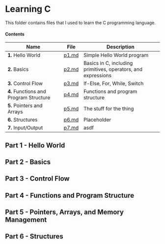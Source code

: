 # Learning C
This folder contains files that I used to learn the C programming language.

#### Contents
|Name|File|Description|
|-|-|-|
| **1.** Hello World|[p1.md](p1.md)|Simple Hello World program|
| **2.** Basics|[p2.md](p2.md)|Basics in C, including primitives, operators, and expressions|
| **3.** Control Flow|[p3.md](p3.md)|If-Else, For, While, Switch|
| **4.** Functions and Program Structure|[p4.md](p4.md)|Functions and program structure|
| **5.** Pointers and Arrays|[p5.md](p5.md)|The stuff for the thing|
| **6.** Structures|[p6.md](p6.md)|Placeholder|
| **7.** Input/Output|[p7.md](p7.md)|asdf|


## Part 1 - Hello World

## Part 2 - Basics

## Part 3 - Control Flow

## Part 4 - Functions and Program Structure

## Part 5 - Pointers, Arrays, and Memory Management

## Part 6 - Structures

##
